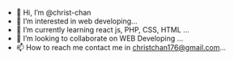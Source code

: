 - 👋 Hi, I’m @christ-chan
- 👀 I’m interested in web developing...
- 🌱 I’m currently learning react js, PHP, CSS, HTML  ...
- 💞️ I’m looking to collaborate on WEB Developing ...
- 📫 How to reach me contact me in christchan176@gmail.com...

<!---
christ-chan/christ-chan is a ✨ special ✨ repository because its `README.md` (this file) appears on your GitHub profile.
You can click the Preview link to take a look at your changes.
--->
